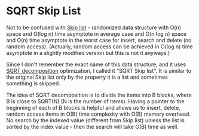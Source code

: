 SQRT Skip List
===

Not to be confused with [Skip list](http://en.wikipedia.org/wiki/Skip_list) -
randomized data structure with O(n) space and O(log n) time asymptote in average
case and O(n log n) space and O(n) time asymptote in the worst case for insert,
search and delete (no random access). (Actually, random access can be achieved
in O(log n) time asymptote in a slightly modified version but this is not it
anyways.)

Since I don't remember the exact name of this data structure, and it uses [SQRT
decomposition](http://www.quora.com/Competitive-Programming/How-does-the-technique-that-divides-N-elements-into-sqrt-N-buckets-sqrt-N-decomposition-work)
optimization, I called it "SQRT Skip list". It is similar to the original Skip
list only by the property it is a list and sometimes something is skipped.

The idea of SQRT decomposition is to divide the items into B blocks, where B is
close to SQRT(N) (N is the number of items). Having a pointer to the beginning
of each of B blocks is helpful and allows us to insert, delete, random access
items in O(B) time complexity with O(B) memory overhead. No search by the
indexed value (different from Skip list) unless the list is sorted by the index
value - then the search will take O(B) time as well.


